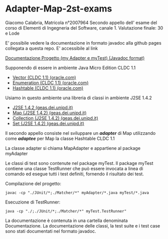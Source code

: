 # Adapter-Map-2st-exams

Giacomo Calabria, Matricola n°2007964
Secondo appello dell' esame del corso di Elementi di Ingegneria del Software, canale 1. Valutazione finale: 30 e Lode

E' possibile vedere la documentazione in formato javadoc alla github pages collegata a questa repo. E' accessibile al link

[Documentazione Progetto (my Adapter e myTest) (Javadoc format)](https://giacomocalabria.github.io/Adapter-Map-2nd-exams/)

Supponendo di essere in ambiente Java Micro Edition CLDC 1.1

* [Vector (CLDC 1.1) (oracle.com)](https://docs.oracle.com/javame/config/cldc/ref-impl/cldc1.1/jsr139/java/util/Vector.html)
* [Enumeration (CLDC 1.1) (oracle.com)](https://docs.oracle.com/javame/config/cldc/ref-impl/cldc1.1/jsr139/java/util/Enumeration.html)
* [Hashtable (CLDC 1.1) (oracle.com)](https://docs.oracle.com/javame/config/cldc/ref-impl/cldc1.1/jsr139/java/util/Hashtable.html)

Usiamo in questo ambiente una libreria di classi in ambiente J2SE 1.4.2

* [J2SE 1.4.2 (geas.dei.unipd.it)](http://geas.dei.unipd.it/jdk1.4.2/docs/api/)
* [Map (J2SE 1.4.2) (geas.dei.unipd.it)](http://geas.dei.unipd.it/jdk1.4.2/docs/api/java/util/Map.html)
* [Collection (J2SE 1.4.2) (geas.dei.unipd.it)](https://www2.cs.duke.edu/csed/java/jdk1.4.2/docs/api/java/util/Collection.html)
* [Set (J2SE 1.4.2) (geas.dei.unipd.it)](http://geas.dei.unipd.it/jdk1.4.2/docs/api/java/util/Set.html)

Il secondo appello consiste nel sviluppare un ***adapter*** di Map utilizzando come ***adaptee*** per Map la classe Hashtable CLDC 1.1

La classe adapter si chiama MapAdapter e appartiene al package myAdapter

Le classi di test sono contenute nel package myTest. Il package myTest contiene una classe TestRunner che può essere invocata a linea di comando ed esegue tutti i test definiti, fornendo il risultato dei test. 


Compilazione del progetto:

    javac -cp "./JUnit/*;./Matcher/*" myAdapter/*.java myTest/*.java

Esecuzione di TestRunner:

    java -cp "./;./JUnit/*;./Matcher/*" myTest.TestRunner"


La documentazione è contenuta in una cartella denominata Documentazione. 
La documentazione delle classi, la test suite e i test case sono stati documentati nel formato javadoc.
